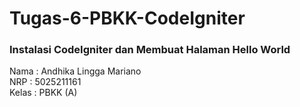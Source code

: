 # Tugas-6-PBKK-CodeIgniter

### Instalasi CodeIgniter dan Membuat Halaman Hello World
Nama  : Andhika Lingga Mariano <br/>
NRP   : 5025211161 <br/>
Kelas : PBKK (A)
